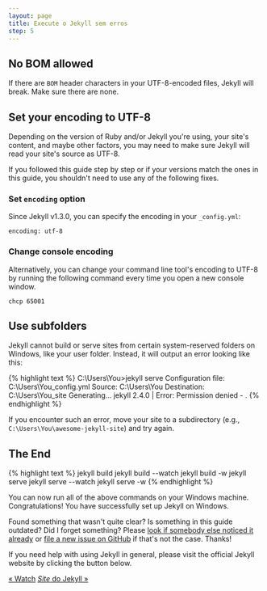 ```yaml
---
layout: page
title: Execute o Jekyll sem erros
step: 5
---
```


## No BOM allowed

If there are `BOM` header characters in your UTF-8-encoded files, Jekyll will break. Make sure there are none.

## Set your encoding to UTF-8

Depending on the version of Ruby and/or Jekyll you're using, your site's content, and maybe other factors, you may need to make sure Jekyll will read your site's source as UTF-8.

If you followed this guide step by step or if your versions match the ones in this guide, you shouldn't need to use any of the following fixes.

### Set `encoding` option

Since Jekyll v1.3.0, you can specify the encoding in your `_config.yml`:

~~~
encoding: utf-8
~~~

### Change console encoding

Alternatively, you can change your command line tool's encoding to UTF-8 by running the following command every time you open a new console window.

~~~
chcp 65001
~~~

## Use subfolders

Jekyll cannot build or serve sites from certain system-reserved folders on Windows, like your user folder. Instead, it will output an error looking like this:

{% highlight text %}
C:\Users\You>jekyll serve
Configuration file: C:\Users\You\_config.yml
            Source: C:\Users\You
       Destination: C:\Users\You\_site
      Generating...
jekyll 2.4.0 | Error: Permission denied - .
{% endhighlight %}

If you encounter such an error, move your site to a subdirectory (e.g., `C:\Users\You\awesome-jekyll-site`) and try again.

## The End

{% highlight text %}
jekyll build
jekyll build --watch
jekyll build -w
jekyll serve
jekyll serve --watch
jekyll serve -w
{% endhighlight %}

You can now run all of the above commands on your Windows machine. Congratulations! You have successfully set up Jekyll on Windows.

Found something that wasn't quite clear? Is something in this guide outdated? Did I forget something? Please [look if somebody else noticed it already](https://github.com/juthilo/run-jekyll-on-windows/issues?state=open) or [file a new issue on GitHub](https://github.com/juthilo/run-jekyll-on-windows/issues/new) if that's not the case. Thanks!

If you need help with using Jekyll in general, please visit the official Jekyll website by clicking the button below.

<div class="pagination">
  <a class="pagination-item older" href="{{ "/4-wdm" | prepend: site.baseurl }}">&laquo; Watch</a>
  <a class="pagination-item newer" href="http://jekyllrb.com" target="_blank"><em>Site</em> do Jekyll &raquo;</a>
</div>
